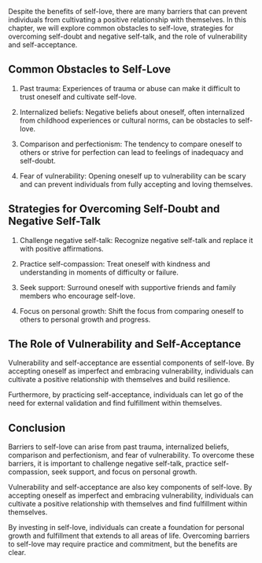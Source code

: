 
Despite the benefits of self-love, there are many barriers that can prevent individuals from cultivating a positive relationship with themselves. In this chapter, we will explore common obstacles to self-love, strategies for overcoming self-doubt and negative self-talk, and the role of vulnerability and self-acceptance.

Common Obstacles to Self-Love
-----------------------------

1. Past trauma: Experiences of trauma or abuse can make it difficult to trust oneself and cultivate self-love.

2. Internalized beliefs: Negative beliefs about oneself, often internalized from childhood experiences or cultural norms, can be obstacles to self-love.

3. Comparison and perfectionism: The tendency to compare oneself to others or strive for perfection can lead to feelings of inadequacy and self-doubt.

4. Fear of vulnerability: Opening oneself up to vulnerability can be scary and can prevent individuals from fully accepting and loving themselves.

Strategies for Overcoming Self-Doubt and Negative Self-Talk
-----------------------------------------------------------

1. Challenge negative self-talk: Recognize negative self-talk and replace it with positive affirmations.

2. Practice self-compassion: Treat oneself with kindness and understanding in moments of difficulty or failure.

3. Seek support: Surround oneself with supportive friends and family members who encourage self-love.

4. Focus on personal growth: Shift the focus from comparing oneself to others to personal growth and progress.

The Role of Vulnerability and Self-Acceptance
---------------------------------------------

Vulnerability and self-acceptance are essential components of self-love. By accepting oneself as imperfect and embracing vulnerability, individuals can cultivate a positive relationship with themselves and build resilience.

Furthermore, by practicing self-acceptance, individuals can let go of the need for external validation and find fulfillment within themselves.

Conclusion
----------

Barriers to self-love can arise from past trauma, internalized beliefs, comparison and perfectionism, and fear of vulnerability. To overcome these barriers, it is important to challenge negative self-talk, practice self-compassion, seek support, and focus on personal growth.

Vulnerability and self-acceptance are also key components of self-love. By accepting oneself as imperfect and embracing vulnerability, individuals can cultivate a positive relationship with themselves and find fulfillment within themselves.

By investing in self-love, individuals can create a foundation for personal growth and fulfillment that extends to all areas of life. Overcoming barriers to self-love may require practice and commitment, but the benefits are clear.
